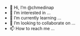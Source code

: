 - 👋 Hi, I’m @chmedinap
- 👀 I’m interested in ...
- 🌱 I’m currently learning ...
- 💞️ I’m looking to collaborate on ...
- 📫 How to reach me ...

<!---
chmedinap/chmedinap is a ✨ special ✨ repository because its `README.md` (this file) appears on your GitHub profile.
You can click the Preview link to take a look at your changes.
--->
